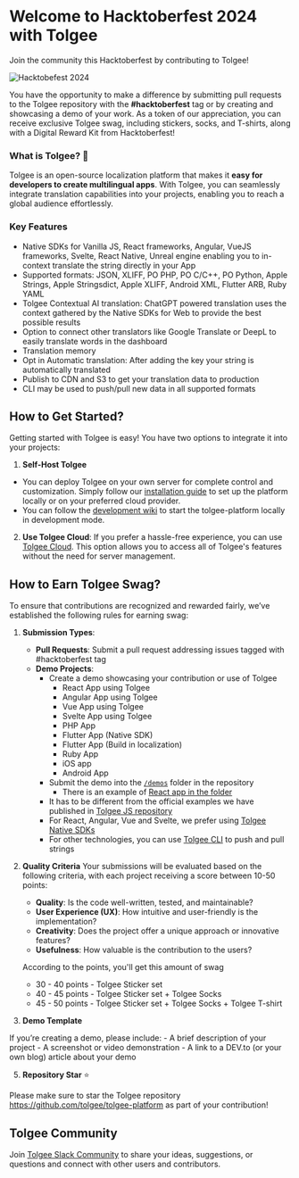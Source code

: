 # Welcome to Hacktoberfest 2024 with Tolgee

Join the community this Hacktoberfest by contributing to Tolgee!

![Hacktobefest 2024](https://github.com/user-attachments/assets/ac1bd9c1-fc1f-4375-9bf5-8e8c9b41cc15)

You have the opportunity to make a difference by submitting pull requests to the Tolgee repository with the **#hacktoberfest** tag or by creating and showcasing a demo of your work. As a token of our appreciation, you can receive exclusive Tolgee swag, including stickers, socks, and T-shirts, along with a Digital Reward Kit from Hacktoberfest!

### What is Tolgee? 🐁

Tolgee is an open-source localization platform that makes it **easy for developers to create multilingual apps**. With Tolgee, you can seamlessly integrate translation capabilities into your projects, enabling you to reach a global audience effortlessly.

### Key Features

- Native SDKs for Vanilla JS, React frameworks, Angular, VueJS frameworks, Svelte, React Native, Unreal engine enabling you to in-context translate the string directly in your App
- Supported formats: JSON, XLIFF, PO PHP, PO C/C++, PO Python, Apple Strings, Apple Stringsdict, Apple XLIFF, Android XML, Flutter ARB, Ruby YAML
- Tolgee Contextual AI translation: ChatGPT powered translation uses the context gathered by the Native SDKs for Web to provide the best possible results
- Option to connect other translators like Google Translate or DeepL to easily translate words in the dashboard
- Translation memory
- Opt in Automatic translation: After adding the key your string is automatically translated
- Publish to CDN and S3 to get your translation data to production
- CLI may be used to push/pull new data in all supported formats

## How to Get Started?

Getting started with Tolgee is easy! You have two options to integrate it into your projects:

1. **Self-Host Tolgee**
  - You can deploy Tolgee on your own server for complete control and customization. Simply follow our [installation guide](https://tolgee.io/platform/self_hosting/getting_started) to set up the platform locally or on your preferred cloud provider.
  - You can follow the [development wiki](https://github.com/tolgee/tolgee-platform/wiki/Development) to start the tolgee-platform locally in development mode.
2. **Use Tolgee Cloud**: If you prefer a hassle-free experience, you can use [Tolgee Cloud](https://app.tolgee.io/). This option allows you to access all of Tolgee's features without the need for server management.

## How to Earn Tolgee Swag?

To ensure that contributions are recognized and rewarded fairly, we’ve established the following rules for earning swag:

1. **Submission Types**:
    - **Pull Requests**: Submit a pull request addressing issues tagged with #hacktoberfest tag
    - **Demo Projects**:
        - Create a demo showcasing your contribution or use of Tolgee
            - React App using Tolgee
            - Angular App using Tolgee
            - Vue App using Tolgee
            - Svelte App using Tolgee
            - PHP App
            - Flutter App (Native SDK)
            - Flutter App (Build in localization)
            - Ruby App
            - iOS app
            - Android App
        - Submit the demo into the [`/demos`](./demos) folder in the repository
          - There is an example of [React app in the folder](./demos/react-demo-example)
        - It has to be different from the official examples we have published in [Tolgee JS repository](https://github.com/tolgee/tolgee-js/tree/main/testapps)
        - For React, Angular, Vue and Svelte, we prefer using [Tolgee Native SDKs](https://tolgee.io/js-sdk)
        - For other technologies, you can use [Tolgee CLI](https://tolgee.io/tolgee-cli) to push and pull strings
        
2. **Quality Criteria**
   Your submissions will be evaluated based on the following criteria, with each project receiving a score between 10-50 points:
    - **Quality**: Is the code well-written, tested, and maintainable?
    - **User Experience (UX)**: How intuitive and user-friendly is the implementation?
    - **Creativity**: Does the project offer a unique approach or innovative features?
    - **Usefulness**: How valuable is the contribution to the users?
    
    According to the points, you'll get this amount of swag
    - 30 - 40 points - Tolgee Sticker set
    - 40 - 45 points - Tolgee Sticker set + Tolgee Socks
    - 45 - 50 points - Tolgee Sticker set + Tolgee Socks + Tolgee T-shirt
  
4. **Demo Template**

If you’re creating a demo, please include:
    - A brief description of your project
    - A screenshot or video demonstration
    - A link to a DEV.to (or your own blog) article about your demo
  
5. **Repository Star** ⭐

Please make sure to star the Tolgee repository https://github.com/tolgee/tolgee-platform as part of your contribution!

## Tolgee Community

Join [Tolgee Slack Community](https://tolgeecommunity.slack.com/ssb/redirect) to share your ideas, suggestions, or questions and connect with other users and contributors.

